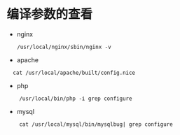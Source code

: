 # 编译参数的查看

* nginx
  ```shell
  /usr/local/nginx/sbin/nginx -v
  ```
* apache
```shell
  cat /usr/local/apache/built/config.nice
```
* php
```shell
    /usr/local/bin/php -i grep configure
```
* mysql
  
```shell
    cat /usr/local/mysql/bin/mysqlbug| grep configure
```


